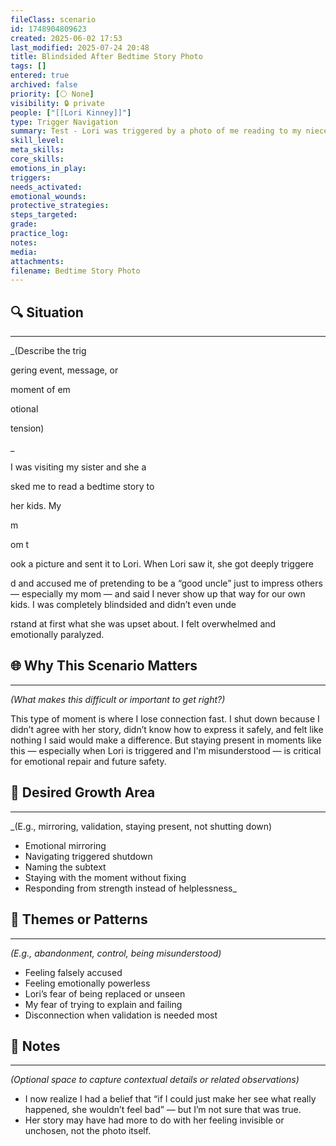 ```yaml
---
fileClass: scenario
id: 1748904809623
created: 2025-06-02 17:53
last_modified: 2025-07-24 20:48
title: Blindsided After Bedtime Story Photo
tags: []
entered: true
archived: false
priority: [⚪ None]
visibility: 🔒 private
people: ["[[Lori Kinney]]"]
type: Trigger Navigation
summary: Test - Lori was triggered by a photo of me reading to my niece and accused me of being a fake, performative parent who only shows up for others. I shut down, didn’t know how to respond, and felt completely powerless.
skill_level: 
meta_skills: 
core_skills: 
emotions_in_play: 
triggers: 
needs_activated: 
emotional_wounds: 
protective_strategies: 
steps_targeted: 
grade: 
practice_log: 
notes: 
media: 
attachments: 
filename: Bedtime Story Photo
---
```


## 🔍 Situation 
---
_(Describe the trig

gering event, message, or 

moment of em

otional 

tension)

_

I was visiting my sister and she a

sked me to read a bedtime story to 

her kids. My 

m

om t

ook a picture and sent it to Lori. When Lori saw it, she got deeply triggere

d and accused me of pretending to be a “good uncle” just to impress others — especially my mom — and said I never show up that way for our own kids. I was completely blindsided and didn’t even unde

rstand at first what she was upset about. I felt overwhelmed and emotionally paralyzed.

## 🌐 Why This Scenario Matters 
---
_(What makes this difficult or important to get right?)_

This type of moment is where I lose connection fast. I shut down because I didn’t agree with her story, didn’t know how to express it safely, and felt like nothing I said would make a difference. But staying present in moments like this — especially when Lori is triggered and I'm misunderstood — is critical for emotional repair and future safety.

## 🎯 Desired Growth Area  
---
_(E.g., mirroring, validation, staying present, not shutting down)

- Emotional mirroring  
- Navigating triggered shutdown  
- Naming the subtext  
- Staying with the moment without fixing  
- Responding from strength instead of helplessness_

## 🧵 Themes or Patterns  
---
_(E.g., abandonment, control, being misunderstood)_

- Feeling falsely accused  
- Feeling emotionally powerless  
- Lori’s fear of being replaced or unseen  
- My fear of trying to explain and failing  
- Disconnection when validation is needed most

## 🧩 Notes  
---
_(Optional space to capture contextual details or related observations)_

- I now realize I had a belief that “if I could just make her see what really happened, she wouldn’t feel bad” — but I’m not sure that was true.
- Her story may have had more to do with her feeling invisible or unchosen, not the photo itself.
